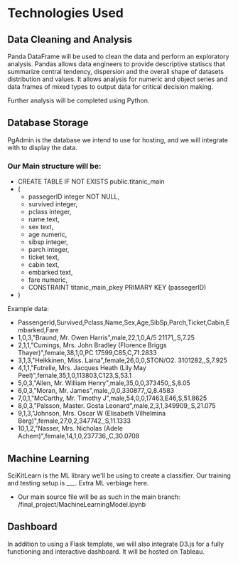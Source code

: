 # Technologies Used
## Data Cleaning and Analysis
Panda DataFrame will be used to clean the data and perform an exploratory analysis. Pandas allows data engineers to provide descriptive statiscs that summarize central tendency, dispersion and the overall shape of datasets distribution and values.  It allows analysis for numeric and object series and data frames of mixed types to output data for critical decision making.  

Further analysis will be completed using Python.
   

## Database Storage
PgAdmin is the database we intend to use for hosting, and we will integrate with to display the data.

### Our Main structure will be:

- CREATE TABLE IF NOT EXISTS public.titanic_main
- (
    - passegerID integer NOT NULL,
    - survived integer,
    - pclass integer,
    - name text,
    - sex text,
    - age numeric,
    - sibsp integer,
    - parch integer,
    - ticket text,
    - cabin text,
    - embarked text,
    - fare numeric,
    - CONSTRAINT titanic_main_pkey PRIMARY KEY (passegerID)
- )

Example data:

- PassengerId,Survived,Pclass,Name,Sex,Age,SibSp,Parch,Ticket,Cabin,Embarked,Fare
- 1,0,3,"Braund, Mr. Owen Harris",male,22,1,0,A/5 21171,,S,7.25
- 2,1,1,"Cumings, Mrs. John Bradley (Florence Briggs Thayer)",female,38,1,0,PC 17599,C85,C,71.2833
- 3,1,3,"Heikkinen, Miss. Laina",female,26,0,0,STON/O2. 3101282,,S,7.925
- 4,1,1,"Futrelle, Mrs. Jacques Heath (Lily May Peel)",female,35,1,0,113803,C123,S,53.1
- 5,0,3,"Allen, Mr. William Henry",male,35,0,0,373450,,S,8.05
- 6,0,3,"Moran, Mr. James",male,,0,0,330877,,Q,8.4583
- 7,0,1,"McCarthy, Mr. Timothy J",male,54,0,0,17463,E46,S,51.8625
- 8,0,3,"Palsson, Master. Gosta Leonard",male,2,3,1,349909,,S,21.075
- 9,1,3,"Johnson, Mrs. Oscar W (Elisabeth Vilhelmina Berg)",female,27,0,2,347742,,S,11.1333
- 10,1,2,"Nasser, Mrs. Nicholas (Adele Achem)",female,14,1,0,237736,,C,30.0708



## Machine Learning
SciKitLearn is the ML library we'll be using to create a classifier. Our training and testing setup is ___. Extra ML verbiage here.

- Our main source file will be as such in the main branch:
    /final_project/MachineLearningModel.ipynb

## Dashboard
In addition to using a Flask template, we will also integrate D3.js for a fully functioning and interactive dashboard. It will be hosted on Tableau.
